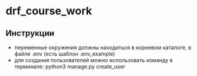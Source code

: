 # drf_course_work

## Инструкции
- переменные окружения должны находиться в корневом каталоге, в файле .env (есть шаблон .env_example)
- для создания пользователей можно использовать команду в терминале: python3 manage.py create_user <email> <password>